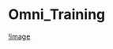 # Omni_Training
[!image](["C:\Users\HakeemLawrence\Pictures\omni-logo.png"](https://github.com/ConatusForever/Omni_Training/blob/main/omni-logo.png?raw=true))
